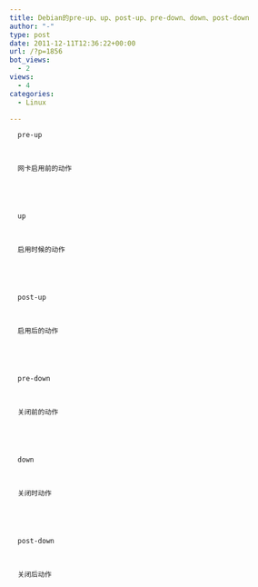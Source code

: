 ```yaml
---
title: Debian的pre-up、up、post-up、pre-down、down、post-down
author: "-"
type: post
date: 2011-12-11T12:36:22+00:00
url: /?p=1856
bot_views:
  - 2
views:
  - 4
categories:
  - Linux

---
```


  
    
      pre-up
    
    
    
      网卡启用前的动作
    
  
  
  
    
      up
    
    
    
      启用时候的动作
    
  
  
  
    
      post-up
    
    
    
      启用后的动作
    
  
  
  
    
      pre-down
    
    
    
      关闭前的动作
    
  
  
  
    
      down
    
    
    
      关闭时动作
    
  
  
  
    
      post-down
    
    
    
      关闭后动作
    
  
